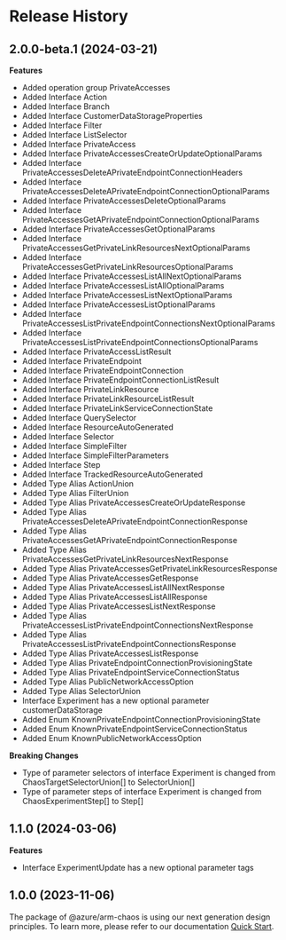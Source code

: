 # Release History
    
## 2.0.0-beta.1 (2024-03-21)
    
**Features**

  - Added operation group PrivateAccesses
  - Added Interface Action
  - Added Interface Branch
  - Added Interface CustomerDataStorageProperties
  - Added Interface Filter
  - Added Interface ListSelector
  - Added Interface PrivateAccess
  - Added Interface PrivateAccessesCreateOrUpdateOptionalParams
  - Added Interface PrivateAccessesDeleteAPrivateEndpointConnectionHeaders
  - Added Interface PrivateAccessesDeleteAPrivateEndpointConnectionOptionalParams
  - Added Interface PrivateAccessesDeleteOptionalParams
  - Added Interface PrivateAccessesGetAPrivateEndpointConnectionOptionalParams
  - Added Interface PrivateAccessesGetOptionalParams
  - Added Interface PrivateAccessesGetPrivateLinkResourcesNextOptionalParams
  - Added Interface PrivateAccessesGetPrivateLinkResourcesOptionalParams
  - Added Interface PrivateAccessesListAllNextOptionalParams
  - Added Interface PrivateAccessesListAllOptionalParams
  - Added Interface PrivateAccessesListNextOptionalParams
  - Added Interface PrivateAccessesListOptionalParams
  - Added Interface PrivateAccessesListPrivateEndpointConnectionsNextOptionalParams
  - Added Interface PrivateAccessesListPrivateEndpointConnectionsOptionalParams
  - Added Interface PrivateAccessListResult
  - Added Interface PrivateEndpoint
  - Added Interface PrivateEndpointConnection
  - Added Interface PrivateEndpointConnectionListResult
  - Added Interface PrivateLinkResource
  - Added Interface PrivateLinkResourceListResult
  - Added Interface PrivateLinkServiceConnectionState
  - Added Interface QuerySelector
  - Added Interface ResourceAutoGenerated
  - Added Interface Selector
  - Added Interface SimpleFilter
  - Added Interface SimpleFilterParameters
  - Added Interface Step
  - Added Interface TrackedResourceAutoGenerated
  - Added Type Alias ActionUnion
  - Added Type Alias FilterUnion
  - Added Type Alias PrivateAccessesCreateOrUpdateResponse
  - Added Type Alias PrivateAccessesDeleteAPrivateEndpointConnectionResponse
  - Added Type Alias PrivateAccessesGetAPrivateEndpointConnectionResponse
  - Added Type Alias PrivateAccessesGetPrivateLinkResourcesNextResponse
  - Added Type Alias PrivateAccessesGetPrivateLinkResourcesResponse
  - Added Type Alias PrivateAccessesGetResponse
  - Added Type Alias PrivateAccessesListAllNextResponse
  - Added Type Alias PrivateAccessesListAllResponse
  - Added Type Alias PrivateAccessesListNextResponse
  - Added Type Alias PrivateAccessesListPrivateEndpointConnectionsNextResponse
  - Added Type Alias PrivateAccessesListPrivateEndpointConnectionsResponse
  - Added Type Alias PrivateAccessesListResponse
  - Added Type Alias PrivateEndpointConnectionProvisioningState
  - Added Type Alias PrivateEndpointServiceConnectionStatus
  - Added Type Alias PublicNetworkAccessOption
  - Added Type Alias SelectorUnion
  - Interface Experiment has a new optional parameter customerDataStorage
  - Added Enum KnownPrivateEndpointConnectionProvisioningState
  - Added Enum KnownPrivateEndpointServiceConnectionStatus
  - Added Enum KnownPublicNetworkAccessOption

**Breaking Changes**

  - Type of parameter selectors of interface Experiment is changed from ChaosTargetSelectorUnion[] to SelectorUnion[]
  - Type of parameter steps of interface Experiment is changed from ChaosExperimentStep[] to Step[]
    
    
## 1.1.0 (2024-03-06)
    
**Features**

  - Interface ExperimentUpdate has a new optional parameter tags
    
    
## 1.0.0 (2023-11-06)

The package of @azure/arm-chaos is using our next generation design principles. To learn more, please refer to our documentation [Quick Start](https://aka.ms/azsdk/js/mgmt/quickstart).
